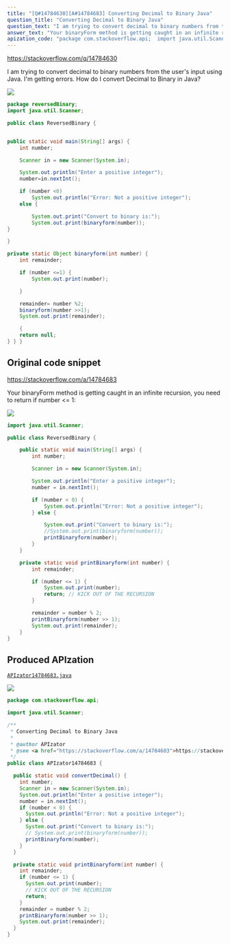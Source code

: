 ```yaml
---
title: "[Q#14784630][A#14784683] Converting Decimal to Binary Java"
question_title: "Converting Decimal to Binary Java"
question_text: "I am trying to convert decimal to binary numbers from the user's input using Java. I'm getting errors. How do I convert Decimal to Binary in Java?"
answer_text: "Your binaryForm method is getting caught in an infinite recursion, you need to return if number <= 1:"
apization_code: "package com.stackoverflow.api;  import java.util.Scanner;  /**  * Converting Decimal to Binary Java  *  * @author APIzator  * @see <a href=\"https://stackoverflow.com/a/14784683\">https://stackoverflow.com/a/14784683</a>  */ public class APIzator14784683 {    public static void convertDecimal() {     int number;     Scanner in = new Scanner(System.in);     System.out.println(\"Enter a positive integer\");     number = in.nextInt();     if (number < 0) {       System.out.println(\"Error: Not a positive integer\");     } else {       System.out.print(\"Convert to binary is:\");       // System.out.print(binaryform(number));       printBinaryform(number);     }   }    private static void printBinaryform(int number) {     int remainder;     if (number <= 1) {       System.out.print(number);       // KICK OUT OF THE RECURSION       return;     }     remainder = number % 2;     printBinaryform(number >> 1);     System.out.print(remainder);   } }"
---
```


https://stackoverflow.com/q/14784630

I am trying to convert decimal to binary numbers from the user&#x27;s input using Java.
I&#x27;m getting errors.
How do I convert Decimal to Binary in Java?


<div class="code-logo"><img src="/stackoverflow.png" /></div>

```java
package reversedBinary;
import java.util.Scanner;

public class ReversedBinary {


public static void main(String[] args) {
    int number; 

    Scanner in = new Scanner(System.in);

    System.out.println("Enter a positive integer");
    number=in.nextInt();

    if (number <0)
        System.out.println("Error: Not a positive integer");
    else { 

        System.out.print("Convert to binary is:");
        System.out.print(binaryform(number));
}

}

private static Object binaryform(int number) {
    int remainder;

    if (number <=1) {
        System.out.print(number);

    }

    remainder= number %2; 
    binaryform(number >>1);
    System.out.print(remainder);

    { 
    return null;
} } }
```


## Original code snippet

https://stackoverflow.com/a/14784683

Your binaryForm method is getting caught in an infinite recursion, you need to return if number &lt;= 1:

<div class="code-logo"><img src="/stackoverflow.png" /></div>

```java
import java.util.Scanner;

public class ReversedBinary {

    public static void main(String[] args) {
        int number;

        Scanner in = new Scanner(System.in);

        System.out.println("Enter a positive integer");
        number = in.nextInt();

        if (number < 0) {
            System.out.println("Error: Not a positive integer");
        } else {

            System.out.print("Convert to binary is:");
            //System.out.print(binaryform(number));
            printBinaryform(number);
        }
    }

    private static void printBinaryform(int number) {
        int remainder;

        if (number <= 1) {
            System.out.print(number);
            return; // KICK OUT OF THE RECURSION
        }

        remainder = number % 2;
        printBinaryform(number >> 1);
        System.out.print(remainder);
    }
}
```

## Produced APIzation

[`APIzator14784683.java`](https://github.com/pasqualesalza/apization/raw/main/data/search/APIzator14784683.java)

<div class="code-logo"><img src="/apizator.png" /></div>

```java
package com.stackoverflow.api;

import java.util.Scanner;

/**
 * Converting Decimal to Binary Java
 *
 * @author APIzator
 * @see <a href="https://stackoverflow.com/a/14784683">https://stackoverflow.com/a/14784683</a>
 */
public class APIzator14784683 {

  public static void convertDecimal() {
    int number;
    Scanner in = new Scanner(System.in);
    System.out.println("Enter a positive integer");
    number = in.nextInt();
    if (number < 0) {
      System.out.println("Error: Not a positive integer");
    } else {
      System.out.print("Convert to binary is:");
      // System.out.print(binaryform(number));
      printBinaryform(number);
    }
  }

  private static void printBinaryform(int number) {
    int remainder;
    if (number <= 1) {
      System.out.print(number);
      // KICK OUT OF THE RECURSION
      return;
    }
    remainder = number % 2;
    printBinaryform(number >> 1);
    System.out.print(remainder);
  }
}

```
